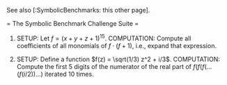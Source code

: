 See also [:SymbolicBenchmarks: this other page].

= The Symbolic Benchmark Challenge Suite =

 1. SETUP: Let $f = (x+y+z+1)^{15}$.   COMPUTATION: Compute all coefficients of all monomials of $f\cdot (f+1)$, i.e., expand that expression.  

 1. SETUP: Define a function $f(z) = \sqrt(1/3) z^2 + i/3$.  COMPUTATION: Compute the first 5 digits of the numerator of the real part of $f(f(f(...(f(i/2))...)$ iterated $10$ times. 

 

